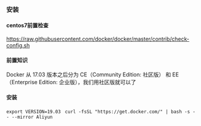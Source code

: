 ### 安装

#### centos7前置检查
https://raw.githubusercontent.com/docker/docker/master/contrib/check-config.sh

#### 前置知识
Docker 从 17.03 版本之后分为 CE（Community Edition: 社区版） 和 EE（Enterprise Edition: 企业版），我们用社区版就可以了

#### 安装

`export VERSION=19.03
`
`
curl -fsSL "https://get.docker.com/" | bash -s -- --mirror Aliyun
`

